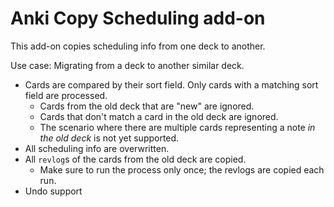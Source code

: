 # Anki Copy Scheduling add-on

This add-on copies scheduling info from one deck to another.

Use case: Migrating from a deck to another similar deck.

* Cards are compared by their sort field. Only cards with a matching sort field are processed.
  * Cards from the old deck that are "new" are ignored.
  * Cards that don't match a card in the old deck are ignored.
  * The scenario where there are multiple cards representing a note _in the old deck_ is not yet supported.
* All scheduling info are overwritten.
* All `revlog`s of the cards from the old deck are copied.
  * Make sure to run the process only once; the revlogs are copied each run.
* Undo support
